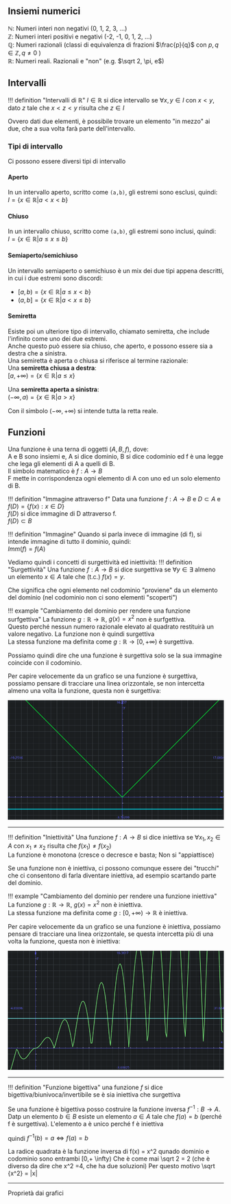 

## Insiemi numerici
$\mathbb N$: Numeri interi non negativi (0, 1, 2, 3, ...)  
$\mathbb Z$: Numeri interi positivi e negativi (-2, -1, 0, 1, 2, ...)  
$\mathbb Q$: Numeri razionali (classi di equivalenza di frazioni $\frac{p}{q}$ con $p,q \in \mathbb Z, q \ne 0$ )  
$\mathbb R$: Numeri reali. Razionali e "non" (e.g. $\sqrt 2, \pi, e$)

## Intervalli

!!! definition "Intervalli di $\mathbb R$"
    $I \in \mathbb R$ si dice intervallo se $\forall x,y \in I$ con $x < y$, dato $z$ tale che $x < z < y$ risulta che $z \in I$

Ovvero dati due elementi, è possibile trovare un elemento "in mezzo" ai due, che a sua volta farà parte dell'intervallo.  

### Tipi di intervallo
Ci possono essere diversi tipi di intervallo

#### Aperto
In un intervallo aperto, scritto come `(a,b)`, gli estremi sono esclusi, quindi:  
$I = \{ x \in \mathbb R | a < x < b  \}$

#### Chiuso
In un intervallo chiuso, scritto come `(a,b)`, gli estremi sono inclusi, quindi:  
$I = \{ x \in \mathbb R | a \le x \le b  \}$

#### Semiaperto/semichiuso
Un intervallo semiaperto o semichiuso è un mix dei due tipi appena descritti, in cui i due estremi sono discordi:  

- $[a,b) = \{ x \in \mathbb R | a \le x < b \}$
- $(a,b] = \{ x \in \mathbb R | a < x \le b \}$

#### Semiretta
Esiste poi un ulteriore tipo di intervallo, chiamato semiretta, che include l'infinito come uno dei due estremi.  
Anche questo può essere sia chiuso, che aperto, e possono essere sia a destra che a sinistra.  
Una semiretta è aperta o chiusa si riferisce al termine razionale:  
Una **semiretta chiusa a destra**:  
$[a, + \infty ) = \{ x \in \mathbb R | a \le x \}$  
  
Una **semiretta aperta a sinistra**:  
$(- \infty, a) = \{ x \in \mathbb R | a > x \}$  

Con il simbolo $(- \infty, + \infty)$ si intende tutta la retta reale.

## Funzioni
Una funzione è una terna di oggetti $(A,B,f)$, dove:  
A e B sono insiemi e, A si dice dominio, B si dice codominio ed f è una legge che lega gli elementi di A a quelli di B.  
Il simbolo matematico è $f: A \rightarrow B$  
F mette in corrispondenza ogni elemento di A con uno ed un solo elemento di B.  

!!! definition "Immagine attraverso f"
    Data una funzione $f: A \rightarrow B$ e $D \subset A$ e $f(D) = \{ f(x) : x \in D \}$  
    $f(D)$ si dice immagine di D attraverso f.  
    $f(D) \subset B$  

!!! definition "Immagine"
    Quando si parla invece di immagine (di f), si intende immagine di tutto il dominio, quindi:  
    $Imm(f) = f(A)$  

Vediamo quindi i concetti di surgettività ed iniettività:
!!! definition "Surgettività"
    Una funzione $f: A \rightarrow B$ si dice surgettiva se
    $\forall y \in \exists \text{ almeno un elemento } x \in A$ tale che (t.c.) $f(x) = y$.  

Che significa che ogni elemento nel codominio "proviene" da un elemento del dominio (nel codominio non ci sono elementi "scoperti")

!!! example "Cambiamento del dominio per rendere una funzione surfgettiva"
    La funzione $g: \mathbb R \rightarrow \mathbb R$, $g(x) = x^2$ non è surfgettiva.  
    Questo perché nessun numero razionale elevato al quadrato restituirà un valore negativo. La funzione non è quindi surgettiva  
    La stessa funzione ma definita come $g: \mathbb R \rightarrow [0, + \infty )$ è surgettiva.

Possiamo quindi dire che una funzione è surgettiva solo se la sua immagine coincide con il codominio.  

Per capire velocemente da un grafico se una funzione è surgettiva, possiamo pensare di tracciare una linea orizzontale, se non intercetta almeno una volta la funzione, questa non è surgettiva:  

![](assets/funcNonSurgettiva.png)

---

!!! definition "Iniettività"
    Una funzione $f: A \rightarrow B$ si dice iniettiva se
    $\forall x_1,x_2 \in A \text{ con } x_1 \ne x_2 \text{ risulta che } f(x_1) \ne f(x_2)$  
    La funzione è monotona (cresce o decresce e basta; Non si "appiattisce)

Se una funzione non è iniettiva, ci possono comunque essere dei "trucchi" che ci consentono di farla diventare iniettiva, ad esempio scartando parte del dominio.  

!!! example "Cambiamento del dominio per rendere una funzione iniettiva"
    La funzione $g: \mathbb R \rightarrow \mathbb R$, $g(x) = x^2$ non è iniettiva.  
    La stessa funzione ma definita come $g: [0, + \infty ) \rightarrow \mathbb R$ è iniettiva.

Per capire velocemente da un grafico se una funzione è iniettiva, possiamo pensare di tracciare una linea orizzontale, se questa intercetta più di una volta la funzione, questa non è iniettiva:  

![](assets/funcNonIniettiva.png)

---

!!! definition "Funzione bigettiva"
    una funzione $f$ si dice bigettiva/biunivoca/invertibile se è sia iniettiva che surgettiva

Se una funzione è bigettiva posso costruire la funzione inversa $f^{-1}: B \rightarrow A$.  
Datp un elemento $b \in B$ esiste un elemento $a \in A$ tale che $f(a) = b$ (perché f è surgettiva).
L'elemento a è unico perché f è iniettiva

quindi $f^{-1}(b)=a \Leftrightarrow f(a) = b$

La radice quadrata è la funzione inversa di f(x) = x^2 qunado dominio e codominio sono entrambi [0,+ \infty)
Che è come mai \sqrt 2 = 2 (che è diverso da dire che x^2 =4, che ha due soluzioni)
Per questo motivo \sqrt {x^2} = |x|

--- 

Proprietà dai grafici

